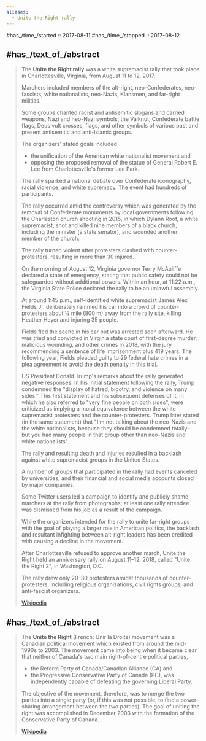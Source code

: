 ```yaml
---
aliases:
  - Unite the Right rally
---
```


#has_/time_/started :: 2017-08-11 
#has_/time_/stopped  :: 2017-08-12 


## #has_/text_of_/abstract 

> The **Unite the Right rally** was a white supremacist rally 
> that took place in Charlottesville, Virginia, from August 11 to 12, 2017. 
> 
> Marchers included members of the alt-right, neo-Confederates, 
> neo-fascists, white nationalists, neo-Nazis, Klansmen, and far-right militias. 
> 
> Some groups chanted racist and antisemitic slogans and carried weapons, 
> Nazi and neo-Nazi symbols, the Valknut, Confederate battle flags, Deus vult crosses, flags, 
> and other symbols of various past and present antisemitic and anti-Islamic groups. 
> 
> The organizers' stated goals included 
> - the unification of the American white nationalist movement and 
> - opposing the proposed removal of the statue of General Robert E. Lee 
>   from Charlottesville's former Lee Park. 
> 
> The rally sparked a national debate over Confederate iconography, racial violence, 
> and white supremacy. The event had hundreds of participants. 
>
> The rally occurred amid the controversy which was 
> generated by the removal of Confederate monuments by local governments 
> following the Charleston church shooting in 2015, 
> in which Dylann Roof, a white supremacist, shot and killed nine members of a black church, 
> including the minister (a state senator), and wounded another member of the church. 
> 
> The rally turned violent after protesters clashed with counter-protesters, 
> resulting in more than 30 injured. 
> 
> On the morning of August 12, Virginia governor Terry McAuliffe declared a state of emergency, 
> stating that public safety could not be safeguarded without additional powers. 
> Within an hour, at 11:22 a.m., 
> the Virginia State Police declared the rally to be an unlawful assembly. 
> 
> At around 1:45 p.m., self-identified white supremacist James Alex Fields Jr. 
> deliberately rammed his car into a crowd of counter-protesters 
> about 1⁄2 mile (800 m) away from the rally site, killing Heather Heyer and injuring 35 people. 
> 
> Fields fled the scene in his car but was arrested soon afterward. 
> He was tried and convicted in Virginia state court of first-degree murder, malicious wounding, 
> and other crimes in 2018, with the jury recommending 
> a sentence of life imprisonment plus 419 years. 
> The following year, Fields pleaded guilty to 29 federal hate crimes in a plea agreement 
> to avoid the death penalty in this trial.
>
> US President Donald Trump's remarks about the rally generated negative responses. 
> In his initial statement following the rally, 
> Trump condemned the "display of hatred, bigotry, and violence on many sides." 
> This first statement and his subsequent defenses of it, 
> in which he also referred to "very fine people on both sides", 
> were criticized as implying a moral equivalence 
> between the white supremacist protesters and the counter-protesters. 
> Trump later stated (in the same statement) 
> that "I'm not talking about the neo-Nazis and the white nationalists, 
> because they should be condemned totally–
> but you had many people in that group other than neo-Nazis and white nationalists".
>
> The rally and resulting death and injuries 
> resulted in a backlash against white supremacist groups in the United States. 
> 
> A number of groups that participated in the rally had events canceled by universities, 
> and their financial and social media accounts closed by major companies. 
> 
> Some Twitter users led a campaign to identify 
> and publicly shame marchers at the rally from photographs; 
> at least one rally attendee was dismissed from his job as a result of the campaign. 
> 
> While the organizers intended for the rally to unite far-right groups 
> with the goal of playing a larger role in American politics, 
> the backlash and resultant infighting between alt-right leaders 
> has been credited with causing a decline in the movement.
>
> After Charlottesville refused to approve another march, 
> Unite the Right held an anniversary rally on August 11–12, 2018, 
> called "Unite the Right 2", in Washington, D.C. 
> 
> The rally drew only 20–30 protesters amidst thousands of counter-protesters, 
> including religious organizations, civil rights groups, and anti-fascist organizers.
>
> [Wikipedia](https://en.wikipedia.org/wiki/Unite%20the%20Right%20rally)




## #has_/text_of_/abstract 

> The **Unite the Right** (French: Unir la Droite) movement 
> was a Canadian political movement which existed from around the mid-1990s to 2003. 
> The movement came into being when it became clear that 
> neither of Canada's two main right-of-centre political parties, 
> - the Reform Party of Canada/Canadian Alliance (CA) and 
> - the Progressive Conservative Party of Canada (PC), 
> was independently capable of defeating the governing Liberal Party. 
> 
> The objective of the movement, therefore, was to merge the two parties into a single party 
> (or, if this was not possible, to find a power-sharing arrangement between the two parties). 
> The goal of uniting the right was accomplished in December 2003 
> with the formation of the Conservative Party of Canada.
>
> [Wikipedia](https://en.wikipedia.org/wiki/Unite%20the%20Right%20(Canada))



